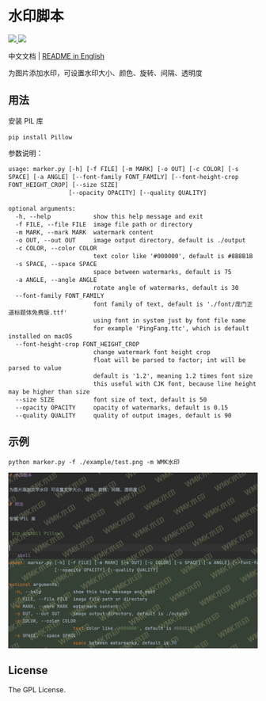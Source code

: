 # 水印脚本

<p>
  <a aria-label="GitHub commit activity" href="https://github.com/berbai/WMK/commits/main" title="GitHub commit activity">
    <img src="https://img.shields.io/github/commit-activity/m/berbai/WMK?style=for-the-badge"/>
  </a>
  <a aria-label="GitHub contributors" href="https://github.com/berbai/WMK/graphs/contributors" title="GitHub contributors">
    <img src="https://img.shields.io/github/contributors/berbai/WMK?color=orange&style=for-the-badge"/>
  </a>
</p>

中文文档 | [README in English](./README.md)

为图片添加水印，可设置水印大小、颜色、旋转、间隔、透明度

## 用法

安装 PIL 库 

`pip install Pillow`

参数说明：

```shell
usage: marker.py [-h] [-f FILE] [-m MARK] [-o OUT] [-c COLOR] [-s SPACE] [-a ANGLE] [--font-family FONT_FAMILY] [--font-height-crop FONT_HEIGHT_CROP] [--size SIZE]
                 [--opacity OPACITY] [--quality QUALITY]

optional arguments:
  -h, --help            show this help message and exit
  -f FILE, --file FILE  image file path or directory
  -m MARK, --mark MARK  watermark content
  -o OUT, --out OUT     image output directory, default is ./output
  -c COLOR, --color COLOR
                        text color like '#000000', default is #8B8B1B
  -s SPACE, --space SPACE
                        space between watermarks, default is 75
  -a ANGLE, --angle ANGLE
                        rotate angle of watermarks, default is 30
  --font-family FONT_FAMILY
                        font family of text, default is './font/庞门正道标题体免费版.ttf'
                        using font in system just by font file name
                        for example 'PingFang.ttc', which is default installed on macOS
  --font-height-crop FONT_HEIGHT_CROP
                        change watermark font height crop
                        float will be parsed to factor; int will be parsed to value
                        default is '1.2', meaning 1.2 times font size
                        this useful with CJK font, because line height may be higher than size
  --size SIZE           font size of text, default is 50
  --opacity OPACITY     opacity of watermarks, default is 0.15
  --quality QUALITY     quality of output images, default is 90
```

## 示例

```shell
python marker.py -f ./example/test.png -m WMK水印 
```

![](output/test.png)


## License

The GPL License.